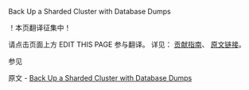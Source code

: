  Back Up a Sharded Cluster with Database Dumps

 ！本页翻译征集中！

请点击页面上方 EDIT THIS PAGE 参与翻译。
详见：
[贡献指南]( https://github.com/whaleal/MongoDB-Manual-zh/blob/master/CONTRIBUTING.md )、
[原文链接](  https://docs.mongodb.com/manual/tutorial/backup-sharded-cluster-with-database-dumps/  )。

 参见

原文 - [Back Up a Sharded Cluster with Database Dumps]( https://docs.mongodb.com/manual/tutorial/backup-sharded-cluster-with-database-dumps/ )

